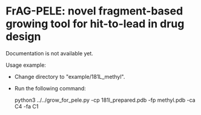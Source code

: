# FrAG-PELE: novel fragment-based growing tool for hit-to-lead in drug design

Documentation is not available yet.

Usage example:

- Change directory to "example/181L_methyl".
- Run the following command:

	python3 ../../grow_for_pele.py -cp 181l_prepared.pdb -fp methyl.pdb -ca C4 -fa C1
